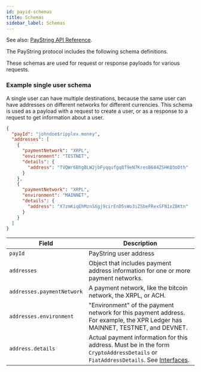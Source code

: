 ```yaml
---
id: payid-schemas
title: Schemas
sidebar_label: Schemas
---
```


See also: [PayString API Reference](https://api.payid.org).

The PayString protocol includes the following schema definitions.

These schemas are used for request or response payloads for various requests.

### Example single user schema

A single user can have multiple destinations, because the same user can have addresses on different networks for different currencies. This schema is used as a payload with a request to create a user, or as a response to a request to get information about a user.

```json
{
  "payId": "johndoe$ripplex.money",
  "addresses": [
    {
      "paymentNetwork": "XRPL",
      "environment": "TESTNET",
      "details": {
        "address": "TVQWr6BhgBLW2jbFyqqufgq8T9eN7KresB684ZSHKQ3oDth"
      }
    },
    {
      "paymentNetwork": "XRPL",
      "environment": "MAINNET",
      "details": {
        "address": "X7zmKiqEhMznSXgj9cirEnD5sWo3iZSbeFRexSFN1xZ8Ktn"
      }
    }
  ]
}
```

| Field                      | Description                                                                                                                                     |
| -------------------------- | ----------------------------------------------------------------------------------------------------------------------------------------------- |
| `payId`                    | PayString user address                                                                                                                          |
| `addresses`                | Object that includes payment address information for one or more payment networks.                                                              |
| `addresses.paymentNetwork` | A payment network, like the bitcoin network, the XRPL, or ACH.                                                                                  |
| `addresses.environment`    | "Environment" of the payment network for this payment address. For example, the XPR Ledger has MAINNET, TESTNET, and DEVNET.                    |
| `address.details`          | Actual payment information for this address. Must be in the form `CryptoAddressDetails` or `FiatAddressDetails`. See [Interfaces](#interfaces). |
